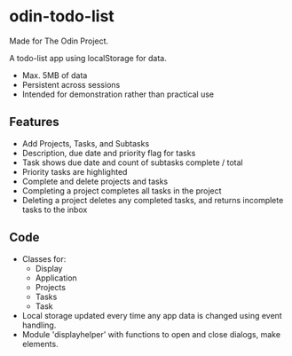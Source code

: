 # odin-todo-list

Made for The Odin Project.

A todo-list app using localStorage for data.

* Max. 5MB of data
* Persistent across sessions
* Intended for demonstration rather than practical use

## Features

* Add Projects, Tasks, and Subtasks
* Description, due date and priority flag for tasks
* Task shows due date and count of subtasks complete / total
* Priority tasks are highlighted
* Complete and delete projects and tasks
* Completing a project completes all tasks in the project
* Deleting a project deletes any completed tasks, and returns incomplete tasks to the inbox

## Code

* Classes for:
  * Display
  * Application
  * Projects
  * Tasks
  * Task
* Local storage updated every time any app data is changed using event handling.
* Module 'displayhelper' with functions to open and close dialogs, make elements.
